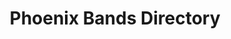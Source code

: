 ---
layout: hub
title: Phoenix Bands Directory
description: Explore Phoenix bands by genre and era, from DIY to stadium stages.
filter: 'b.city == "Phoenix"'
permalink: /phoenix/
---